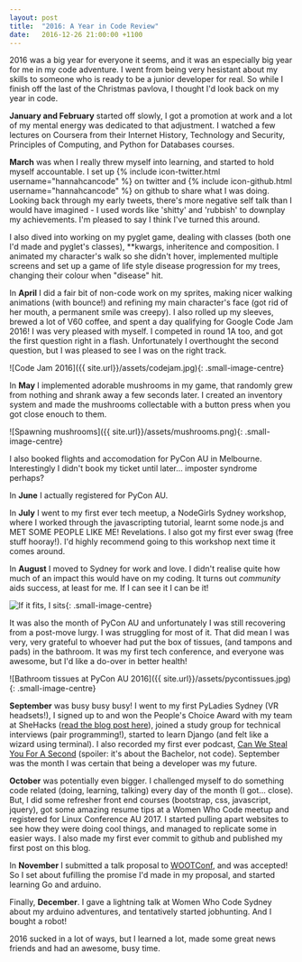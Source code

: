 ```yaml
---
layout: post
title:  "2016: A Year in Code Review"
date:   2016-12-26 21:00:00 +1100
---
```


2016 was a big year for everyone it seems, and it was an especially big year for me in my code adventure. I went from being very hesistant about my skills to someone who is ready to be a junior developer for real. So while I finish off the last of the Christmas pavlova, I thought I'd look back on my year in code.

**January and February** started off slowly, I got a promotion at work and a lot of my mental energy was dedicated to that adjustment. I watched a few lectures on Coursera from their Internet History, Technology and Security, Principles of Computing, and Python for Databases courses.

**March** was when I really threw myself into learning, and started to hold myself accountable. I set up {% include icon-twitter.html username="hannahcancode" %} on twitter and {% include icon-github.html username="hannahcancode" %} on github to share what I was doing. Looking back through my early tweets, there's more negative self talk than I would have imagined - I used words like 'shitty' and 'rubbish' to downplay my achievements. I'm pleased to say I think I've turned this around.

I also dived into working on my pyglet game, dealing with classes (both one I'd made and pyglet's classes), **kwargs, inheritence and composition. I animated my character's walk so she didn't hover, implemented multiple screens and set up a game of life style disease progression for my trees, changing their colour when "disease" hit.

In **April** I did a fair bit of non-code work on my sprites, making nicer walking animations (with bounce!) and refining my main character's face (got rid of her mouth, a permanent smile was creepy). I also rolled up my sleeves, brewed a lot of V60 coffee, and spent a day qualifying for Google Code Jam 2016! I was very pleased with myself. I competed in round 1A too, and got the first question right in a flash. Unfortunately I overthought the second question, but I was pleased to see I was on the right track.

![Code Jam 2016]({{ site.url}}/assets/codejam.jpg){: .small-image-centre}

In **May** I implemented adorable mushrooms in my game, that randomly grew from nothing and shrank away a few seconds later. I created an inventory system and made the mushrooms collectable with a button press when you got close enouch to them.

![Spawning mushrooms]({{ site.url}}/assets/mushrooms.png){: .small-image-centre}

I also booked flights and accomodation for PyCon AU in Melbourne. Interestingly I didn't book my ticket until later... imposter syndrome perhaps?

In **June** I actually registered for PyCon AU.

In **July** I went to my first ever tech meetup, a NodeGirls Sydney workshop, where I worked through the javascripting tutorial, learnt some node.js and MET SOME PEOPLE LIKE ME! Revelations. I also got my first ever swag (free stuff hooray!). I'd highly recommend going to this workshop next time it comes around.

In **August** I moved to Sydney for work and love. I didn't realise quite how much of an impact this would have on my coding. It turns out *community* aids success, at least for me. If I can see it I can be it! 

![If it fits, I sits](http://i2.kym-cdn.com/photos/images/newsfeed/000/292/580/fd8.jpg){: .small-image-centre}

It was also the month of PyCon AU and unfortunately I was still recovering from a post-move lurgy. I was struggling for most of it. That did mean I was very, very grateful to whoever had put the box of tissues, (and tampons and pads) in the bathroom. It was my first tech conference, and everyone was awesome, but I'd like a do-over in better health!

![Bathroom tissues at PyCon AU 2016]({{ site.url}}/assets/pycontissues.jpg){: .small-image-centre}

**September** was busy busy busy! I went to my first PyLadies Sydney (VR headsets!), I signed up to and won the People's Choice Award with my team at SheHacks ([read the blog post here][shehacksblog]), joined a study group for technical interviews (pair programming!), started to learn Django (and felt like a wizard using terminal). I also recorded my first ever podcast, [Can We Steal You For A Second][canwestealyou] (spoiler: it's about the Bachelor, not code). September was the month I was certain that being a developer was my future.

**October** was potentially even bigger. I challenged myself to do something code related (doing, learning, talking) every day of the month (I got... close). But, I did some refresher front end courses (bootstrap, css, javascript, jquery), got some amazing resume tips at a Women Who Code meetup and registered for Linux Conference AU 2017. I started pulling apart websites to see how they were doing cool things, and managed to replicate some in easier ways. I also made my first ever commit to github and published my first post on this blog.

In **November** I submitted a talk proposal to [WOOTConf][WOOTConf], and was accepted! So I set about fufilling the promise I'd made in my proposal, and started learning Go and arduino.

Finally, **December**. I gave a lightning talk at Women Who Code Sydney about my arduino adventures, and tentatively started jobhunting. And I bought a robot!

2016 sucked in a lot of ways, but I learned a lot, made some great news friends and had an awesome, busy time.

[shehacksblog]: https://hannahcancode.github.io/jekyll/update/2016/10/18/hackathon-advice.html
[canwestealyou]: https://www.facebook.com/CanWeStealYouForaSecond/
[WOOTConf]: https://2017.katieconf.xyz/
